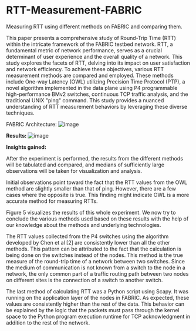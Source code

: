 # RTT-Measurement-FABRIC
Measuring RTT using different methods on FABRIC and comparing them.



This paper presents a comprehensive study of Round-Trip Time (RTT) within the intricate framework of the FABRIC testbed network. RTT, a fundamental metric of network performance, serves as a crucial determinant of user experience and the overall quality of a network. This study explores the facets of RTT, delving into its impact on user satisfaction and network efficiency. To achieve these objectives, various RTT measurement methods are compared and employed. These methods include One-way Latency (OWL) utilizing Precision Time Protocol (PTP), a novel algorithm implemented in the data plane using P4 programmable high-performance BMv2 switches, continuous TCP traffic analysis, and the traditional UNIX "ping" command. This study provides a nuanced understanding of RTT measurement behaviors by leveraging these diverse techniques.


FABRIC Architecture:
![image](https://github.com/vaibharn/RTT-Measurement-FABRIC/assets/30080510/994f5d66-02ca-494f-8f84-10d6d5b3d9e4)




**Results:**
![image](https://github.com/vaibharn/RTT-Measurement-FABRIC/assets/30080510/c0e29ff4-1b73-46a0-8676-1dc2438bf2ec)



**Insights gained:**


After the experiment is performed, the results from the different methods will be tabulated and compared, and medians of sufficiently large observations will be taken for visualization and analysis.
 
Initial observations point toward the fact that the RTT values from the OWL method are slightly smaller than that of  ping. However, there are a few cases where the opposite is true. This finding might indicate OWL is a more accurate 
method for measuring RTTs.


Figure 5 visualizes the results of this whole experiment. We now try to conclude the various methods used based on these results with the help of our knowledge about the methods and underlying technologies. 


The RTT values collected from the P4 switches using the algorithm developed by Chen et al [2] are consistently lower than all the other methods. This pattern can be attributed to the fact that the calculation is being done on the switches instead of the nodes. This method is the true measure of the round-trip time of a network between two switches. Since the medium of communication is not known from a switch to the node in a network, the only common part of a traffic routing path between two nodes on different sites is the connection of a switch to another switch. 


The last method of calculating RTT was a Python script using Scapy. It was running on the application layer of the nodes in FABRIC. As expected, these values are consistently higher than the rest of the data. This behavior can be explained by the logic that the packets must pass through the kernel space to the Python program execution runtime for TCP acknowledgment in addition to the rest of the network.
